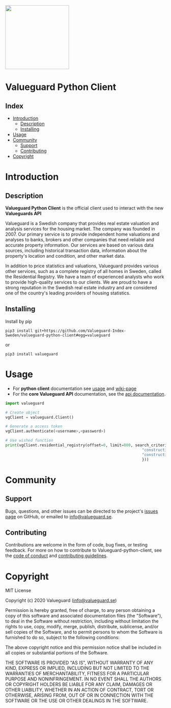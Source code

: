  <img src="https://valueguard.se/static/media/valueguardlogo_black.f3a4c174.png" width="200">

# Valueguard Python Client


## Index

- [Introduction](#introduction)
  - [Description](#description)
  - [Installing](#installing)
- [Usage](#usage)
- [Community](#community)
  - [Support](#support)
  - [Contributing](#contributing)
- [Copyright](#copyright)


# Introduction

## Description

**Valueguard Python Client** is the official client used to interact with the new **Valueguards API**

Valueguard is a Swedish company that provides real estate valuation and analysis services for the housing market. The company was founded in 2007. Our primary service is to provide independent home valuations and analyses to banks, brokers and other companies that need reliable and accurate property information. Our services are based on various data sources, including historical transaction data, information about the property's location and condition, and other market data.

In addition to price statistics and valuations, Valueguard provides various other services, such as a complete registry of all homes in Sweden, called the Residential Registry. We have a team of experienced analysts who work to provide high-quality services to our clients.
We are proud to have a strong reputation in the Swedish real estate industry and are considered one of the country's leading providers of housing statistics.

## Installing

Install by pip

```
pip3 install git+https://github.com/Valueguard-Index-Sweden/valueguard-python-client#egg=valueguard
```

or

```
pip3 install valueguard
```


# Usage

- For **python client** documentation see [usage](#usage) and [wiki-page](https://github.com/Valueguard-Index-Sweden/valueguard-python-client/wiki)
- For the **core Valueguard API** documentation, see the [api documentation](https://api.valueguard.se/swagger-ui.html).

```python
import valueguard

# Create object
vgClient = valueguard.Client()

# Generate a access token
vgClient.authenticate(<username>,<password>)

# Use wished function
print(vgClient.residential_registry(offset=0, limit=800, search_criteria={
                                                            "construction_year_min": 2018,
                                                            "construction_year_max": 2019
                                                            }))
```

# Community


## Support
Bugs, questions, and other issues can be directed to the project's [issues page](https://github.com/Valueguard-Index-Sweden/valueguard-python-client/issues) on GitHub, or emailed to [info@valueguard.se](mailto:info@valueguard.se).

## Contributing
Contributions are welcome in the form of code, bug fixes, or testing feedback. For more on how to contribute to Valueguard-python-client, see the [code of conduct](docs/CODE_OF_CONDUCT.md) and [contributing guidelines](docs/CONTRIBUTING.md).


# Copyright
MIT License

Copyright (c) 2020 Valueguard (info@valueguard.se)

Permission is hereby granted, free of charge, to any person obtaining a copy
of this software and associated documentation files (the "Software"), to deal
in the Software without restriction, including without limitation the rights
to use, copy, modify, merge, publish, distribute, sublicense, and/or sell
copies of the Software, and to permit persons to whom the Software is
furnished to do so, subject to the following conditions:

The above copyright notice and this permission notice shall be included in all
copies or substantial portions of the Software.

THE SOFTWARE IS PROVIDED "AS IS", WITHOUT WARRANTY OF ANY KIND, EXPRESS OR
IMPLIED, INCLUDING BUT NOT LIMITED TO THE WARRANTIES OF MERCHANTABILITY,
FITNESS FOR A PARTICULAR PURPOSE AND NONINFRINGEMENT. IN NO EVENT SHALL THE
AUTHORS OR COPYRIGHT HOLDERS BE LIABLE FOR ANY CLAIM, DAMAGES OR OTHER
LIABILITY, WHETHER IN AN ACTION OF CONTRACT, TORT OR OTHERWISE, ARISING FROM,
OUT OF OR IN CONNECTION WITH THE SOFTWARE OR THE USE OR OTHER DEALINGS IN THE
SOFTWARE.

